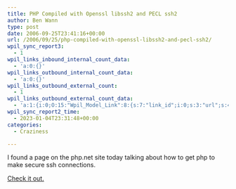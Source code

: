 ```yaml
---
title: PHP Compiled with Openssl libssh2 and PECL ssh2
author: Ben Wann
type: post
date: 2006-09-25T23:41:16+00:00
url: /2006/09/25/php-compiled-with-openssl-libssh2-and-pecl-ssh2/
wpil_sync_report3:
  - 1
wpil_links_inbound_internal_count_data:
  - 'a:0:{}'
wpil_links_outbound_internal_count_data:
  - 'a:0:{}'
wpil_links_outbound_external_count:
  - 1
wpil_links_outbound_external_count_data:
  - 'a:1:{i:0;O:15:"Wpil_Model_Link":8:{s:7:"link_id";i:0;s:3:"url";s:41:"http://us2.php.net/manual/en/ref.ssh2.php";s:4:"host";s:11:"us2.php.net";s:8:"internal";b:0;s:4:"post";N;s:6:"anchor";s:13:"Check it out.";s:15:"added_by_plugin";b:0;s:8:"location";s:7:"content";}}'
wpil_sync_report2_time:
  - 2023-01-04T23:31:48+00:00
categories:
  - Craziness

---
```

I found a page on the php.net site today talking about how to get php to make secure ssh connections.

[Check it out.][1] 

<!--85314771529dfd3dc6b13822da5e004c-->

 [1]: http://us2.php.net/manual/en/ref.ssh2.php
